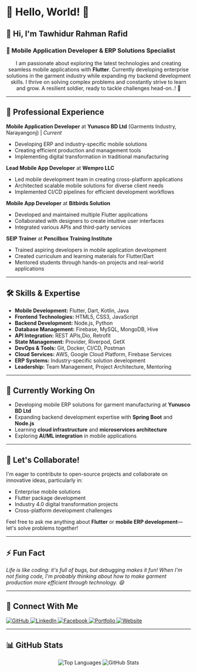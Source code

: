 # 🌟 Hello, World! 🌟

## 👋 Hi, I'm **Tawhidur Rahman Rafid**
### 🚀 Mobile Application Developer & ERP Solutions Specialist

<p align="center">
I am passionate about exploring the latest technologies and creating seamless mobile applications with <strong>Flutter</strong>. 
Currently developing enterprise solutions in the garment industry while expanding my backend development skills. 
I thrive on solving complex problems and constantly strive to learn and grow. A resilient soldier, ready to tackle challenges head-on..! 💪
</p>

---

## 💼 Professional Experience

**Mobile Application Developer** at **Yunusco BD Ltd** (Garments Industry, Narayangonj) | *Current*
- Developing ERP and industry-specific mobile solutions
- Creating efficient production and management tools
- Implementing digital transformation in traditional manufacturing

**Lead Mobile App Developer** at **Wempro LLC** 
- Led mobile development team in creating cross-platform applications
- Architected scalable mobile solutions for diverse client needs
- Implemented CI/CD pipelines for efficient development workflows

**Mobile App Developer** at **Bitbirds Solution**
- Developed and maintained multiple Flutter applications
- Collaborated with designers to create intuitive user interfaces
- Integrated various APIs and third-party services

**SEIP Trainer** at **Pencilbox Training Institute**
- Trained aspiring developers in mobile application development
- Created curriculum and learning materials for Flutter/Dart
- Mentored students through hands-on projects and real-world applications

---

## 🛠️ Skills & Expertise
- **Mobile Development:** Flutter, Dart, Kotlin, Java
- **Frontend Technologies:** HTML5, CSS3, JavaScript
- **Backend Development:**  Node.js, Python
- **Database Management:** Firebase, MySQL, MongoDB, Hive
- **API Integration:** REST APIs,Dio, Retrofit
- **State Management:** Provider, Riverpod, GetX
- **DevOps & Tools:** Git, Docker, CI/CD, Postman
- **Cloud Services:** AWS, Google Cloud Platform, Firebase Services
- **ERP Systems:** Industry-specific solution development
- **Leadership:** Team Management, Project Architecture, Mentoring

---

## 🌱 Currently Working On
- Developing mobile ERP solutions for garment manufacturing at **Yunusco BD Ltd**
- Expanding backend development expertise with **Spring Boot** and **Node.js**
- Learning **cloud infrastructure** and **microservices architecture**
- Exploring **AI/ML integration** in mobile applications

---

## 🤝 Let's Collaborate!
I'm eager to contribute to open-source projects and collaborate on innovative ideas, particularly in:
- Enterprise mobile solutions
- Flutter package development
- Industry 4.0 digital transformation projects
- Cross-platform development challenges

Feel free to ask me anything about **Flutter** or **mobile ERP development**—let's solve problems together!

---

## ⚡ Fun Fact
<em>Life is like coding: it's full of bugs, but debugging makes it fun! When I'm not fixing code, I'm probably thinking about how to make garment production more efficient through technology. 😄</em>

---

## 🔗 Connect With Me
<p>
<a href="https://github.com/rafid-tawhid" target="_blank">
  <img src="https://img.shields.io/badge/GitHub-100000?style=for-the-badge&logo=github&logoColor=white" alt="GitHub">
</a>
<a href="https://www.linkedin.com/in/tawhidur-rahman-rafid-5a6b75175/" target="_blank">
  <img src="https://img.shields.io/badge/LinkedIn-0077B5?style=for-the-badge&logo=linkedin&logoColor=white" alt="LinkedIn">
</a>
<a href="https://www.facebook.com/RAFI5D" target="_blank">
  <img src="https://img.shields.io/badge/Facebook-1877F2?style=for-the-badge&logo=facebook&logoColor=white" alt="Facebook">
</a>
<a href="https://rafid-tawhid.github.io/my-dev-profile/" target="_blank">
  <img src="https://img.shields.io/badge/Portfolio-4285F4?style=for-the-badge&logo=google&logoColor=white" alt="Portfolio">
</a>
<a href="https://rafid-tawhid.github.io/personal-website/" target="_blank">
  <img src="https://img.shields.io/badge/Website-FF5733?style=for-the-badge&logo=html5&logoColor=white" alt="Website">
</a>
</p>

---

## 📊 GitHub Stats
<p align="center">
  <img src="https://github-readme-stats.vercel.app/api/top-langs/?username=Rafid-tawhid&layout=compact&theme=radical" alt="Top Languages">
  <img src="https://github-readme-stats.vercel.app/api?username=Rafid-tawhid&show_icons=true&theme=radical&count_private=true" alt="GitHub Stats">
</p>
